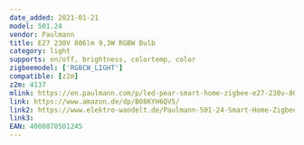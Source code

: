 ```yaml
---
date_added: 2021-01-21
model: 501.24
vendor: Paulmann
title: E27 230V 806lm 9,3W RGBW Bulb
category: light
supports: on/off, brightness, colortemp, color
zigbeemodel: ['RGBCW_LIGHT']
compatible: [z2m]
z2m: 4137
mlink: https://en.paulmann.com/p/led-pear-smart-home-zigbee-e27-230v-806lm-9-3w-rgbw-matt/50124
link: https://www.amazon.de/dp/B08KYH6QV5/
link2: https://www.elektro-wandelt.de/Paulmann-501-24-Smart-Home-Zigbee-LED-Leuchtmittel-9-3W-Matt-E27-RGBW.html
link3: 
EAN: 4000870501245
---
```


